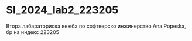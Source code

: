# SI_2024_lab2_223205
Втора лабараториска вежба по софтверско инжинерство
Ana Popeska, бр на индекс 223205

